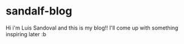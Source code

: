 # sandalf-blog
Hi i'm Luis Sandoval and this is my blog!!
I'll come up with something inspiring later :b
